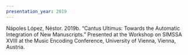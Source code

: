 ```yaml
---
presentation_year: 2019
---
```

Nápoles López, Néstor. 2019b. “Cantus Ultimus: Towards the Automatic Integration of New Manuscripts.” Presented at the Workshop on SIMSSA XVIII at the Music Encoding Conference, University of Vienna, Vienna, Austria.
